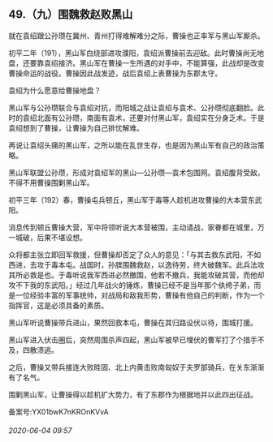 ## 49.（九）围魏救赵败黑山
就在袁绍跟公孙瓒在冀州、青州打得难解难分之际，曹操也正率军与黑山军厮杀。



初平二年（191），黑山军白绕部进攻濮阳，袁绍派曹操前去迎敌。此时曹操尚无地盘，还要靠袁绍接济。黑山军在曹操一生所遇的对手中，不能算强，此战却是改变曹操命运的战役。曹操因此战发迹，战后袁绍上表曹操为东郡太守。



袁绍为什么愿意给曹操地盘？



黑山军与公孙瓒联合与袁绍对抗，而阳城之战让袁绍与袁术、公孙瓒彻底翻脸。此时的袁绍北面有公孙瓒，南面有袁术，还要对付黑山军，袁绍实在分身乏术。于是袁绍想到了曹操，让曹操为自己排忧解难。



再说让袁绍头痛的黑山军，之所以能在乱世生存，也是因为黑山军有自己的政治策略。



黑山军联盟公孙瓒，形成对袁绍军的黑山—公孙瓒—袁术包围网。袁绍腹背受敌，不得不用曹操围剿黑山军。



初平三年（192）春，曹操屯兵顿丘，黑山军于毒等人趁机进攻曹操的大本营东武阳。



消息传到顿丘曹操大营，军中将领听说大本营被围，主动请战，家眷都在城里，万一城破，后果不堪设想。



众将都主张立即回军救援，但曹操却否定了众人的意见：「与其去救东武阳，不如西进，去攻于毒本屯。战国时，孙膑围魏救赵，以逸待劳，终大破魏军。此兵法攻其所必救是也。于毒听说我军西进必然撤围，他若不撤兵，我能攻破其营，而他却攻不下我的东武阳。」经过几年战火的锤炼，曹操已经不是当年那个纨绔子弟，而是一位经验丰富的军事统帅，对战局和敌我形势，曹操有他自己的判断，作为一个指挥官，这是必须具备的素质。



黑山军听说曹操带兵进山，果然回救本屯，曹操在其归路设伏以待，围城打援。



黑山军进入伏击圈后，突然周围杀声四起，黑山军被早已埋伏的曹军打了个措手不及，四散溃逃。



之后，曹操又带兵接连大败眭固、北上内黄击败南匈奴于夫罗部骑兵，在关东渐渐有了名气。



围剿黑山军，让曹操得以趁机扩大势力，有了东郡作为根据地并以此四出征战。



备案号:YX01bwK7nKROnKVvA


###### 2020-06-04 09:57
